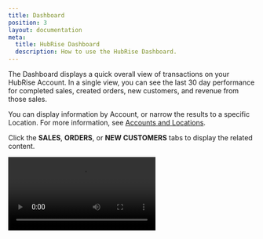 ```yaml
---
title: Dashboard
position: 3
layout: documentation
meta:
  title: HubRise Dashboard
  description: How to use the HubRise Dashboard.
---
```


The Dashboard displays a quick overall view of transactions on your HubRise Account. In a single view, you can see the last 30 day performance for completed sales, created orders, new customers, and revenue from those sales.

You can display information by Account, or narrow the results to a specific Location. For more information, see [Accounts and Locations](/docs/getting-started/#accounts-and-locations).

Click the **SALES**, **ORDERS**, or **NEW CUSTOMERS** tabs to display the related content.

<video controls title="Changing tabs from the Dashboard">
  <source src="../images/010-en-dashboard-tab-switching.webm" type="video/webm"/>
</video>

[comment]: # (poor video resolution)
